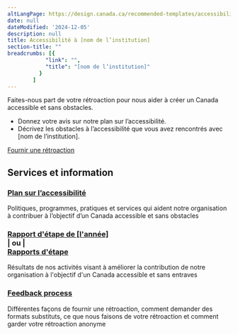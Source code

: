 ```yaml
---
altLangPage: https://design.canada.ca/recommended-templates/accessibility/accessibility
date: null
dateModified: '2024-12-05'
description: null
title: Accessibilité à [nom de l’institution]
section-title: ""
breadcrumbs: [{
            "link": "",
            "title": "[nom de l’institution]"
          }
        ]
---
```


<p>Faites-nous part de votre rétroaction pour nous aider à créer un Canada accessible et sans obstacles.</p>
<ul>
    <li>Donnez votre avis sur notre plan sur l’accessibilité.</li>
    <li>Décrivez les obstacles à l’accessibilité que vous avez rencontrés avec [nom de l’institution].</li>
</ul>
<div><a class="btn btn-call-to-action" href="formulaire-retroaction.html">Fournir une rétroaction</a></div>
<div class="container">
    <div class="row">
    <section class="gc-srvinfo">
        <h2 class="wb-inv">Services et information</h2>
        <div class="wb-eqht row">
            <div class="col-lg-4 col-md-6">
                <h3><a href="plan.html">Plan sur l’accessibilité</a></h3>
                <p>Politiques, programmes, pratiques et services qui aident notre organisation à contribuer à l’objectif d’un Canada accessible et sans obstacles</p>
            </div>
            <div class="col-lg-4 col-md-6">
                <h3><a href="processus-retroaction.html">Rapport d'étape de [l'année]</a><br>|&nbsp;ou&nbsp;|<br><a href="accueil-rapports-etape.html">Rapports d'étape</a></h3>
                <p>Résultats de nos activités visant à améliorer la contribution de notre organisation à l'objectif d'un Canada accessible et sans entraves</p>
            </div>
            <div class="col-lg-4 col-md-6">
                <h3><a href="processus-retroaction.html">Feedback process</a></h3>
                <p>Différentes façons de fournir une rétroaction, comment demander des formats substituts, ce que nous faisons de votre rétroaction et comment garder votre rétroaction anonyme</p>
            </div>
        </div>
    </section>
    </div>
</div>